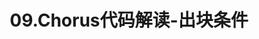 ---
title: 09.Chorus代码解读-出块条件
tags: [chorus]
keywords: chorus
sidebar: my_sidebar
permalink: 09.Chorus代码解读-出块条件.html
folder: blockchain/chorus
---